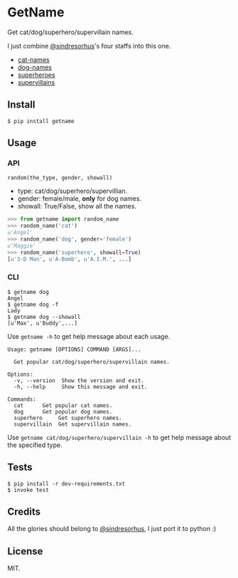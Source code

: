 # GetName

Get cat/dog/superhero/supervillain names.

I just combine [@sindresorhus][]'s four staffs into this one.

* [cat-names][]
* [dog-names][]
* [superheroes][]
* [supervillains][]

## Install

```shell
$ pip install getname
```

## Usage

### API

`random(the_type, gender, showall)`

* type: cat/dog/superhero/supervillian.
* gender: female/male, **only** for dog names.
* showall: True/False, show all the names.

```python
>>> from getname import random_name
>>> random_name('cat')
u'Angel'
>>> random_name('dog', gender='female')
u'Maggie'
>>> random_name('superhero', showall=True)
[u'3-D Man', u'A-Bomb', u'A.I.M.', ...]
```

### CLI

```shell
$ getname dog
Angel
$ getname dog -f
Lady
$ getname dog --showall
[u'Max', u'Buddy',...]
```

Use `getname -h` to get help message about each usage.

```shell
Usage: getname [OPTIONS] COMMAND [ARGS]...

  Get popular cat/dog/superhero/supervillain names.

Options:
  -v, --version  Show the version and exit.
  -h, --help     Show this message and exit.

Commands:
  cat      Get popular cat names.
  dog      Get popular dog names.
  superhero     Get superhero names.
  supervillain  Get supervillain names.
```

Use `getname cat/dog/superhero/supervillain -h` to get help message about the specified type.

## Tests

```shell
$ pip install -r dev-requirements.txt
$ invoke test
```

## Credits

All the glories should belong to [@sindresorhus][], I just port it to python :)

## License

MIT.

[@sindresorhus]: https://github.com/sindresorhus
[dog-names]: https://github.com/sindresorhus/dog-names
[cat-names]: https://github.com/sindresorhus/cat-names
[superheroes]: https://github.com/sindresorhus/superheroes
[supervillains]: https://github.com/sindresorhus/supervillains
